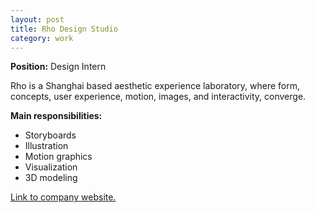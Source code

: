 ```yaml
---
layout: post
title: Rho Design Studio
category: work
---
```


**Position:** Design Intern

Rho is a Shanghai based aesthetic experience laboratory, where form, concepts, user experience, motion, images, and interactivity, converge.

**Main responsibilities:**
- Storyboards
- Illustration
- Motion graphics
- Visualization
- 3D modeling

[Link to company website.](http://www.rho-studio.com)
